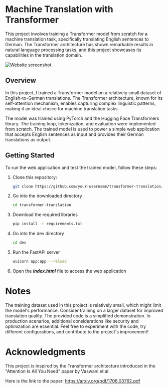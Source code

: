 # Machine Translation with Transformer

This project involves training a Transformer model from scratch for a machine translation task, specifically translating English sentences to German. The Transformer architecture has shown remarkable results in natural language processing tasks, and this project showcases its capabilities in the translation domain.

![Website screenshot](https://drive.google.com/file/d/1G8VDcQm1CjdMKkqmx-ZfPYoe1vP4KCtN/view?usp=sharing)

## Overview

In this project, I trained a Transformer model on a relatively small dataset of English-to-German translations. The Transformer architecture, known for its self-attention mechanism, enables capturing complex linguistic patterns, making it an ideal choice for machine translation tasks.

The model was trained using PyTorch and the Hugging Face Transformers library. The training loop, tokenization, and evaluation were implemented from scratch. The trained model is used to power a simple web application that accepts English sentences as input and provides their German translations as output.

## Getting Started

To run the web application and test the trained model, follow these steps:

1. Clone this repository:
   ```bash
   git clone https://github.com/your-username/transformer-translation.git
    ``````
   
   
2. Go into the downloaded directory
    ```bash
    cd transformer-translation
    ```
    
3. Download the required libraries
    ```bash
    pip install -r requirements.txt
    ```
    
4. Go into the dev directory
    ```bash
    cd dev
    ```

5. Run the FastAPI server
    ```bash
    uvicorn app:app --reload
    ```   

6. Open the ***index.html*** file to access the web application


# Notes
The training dataset used in this project is relatively small, which might limit the model's performance. Consider training on a larger dataset for improved translation quality.
The provided code is a simplified demonstration. In production scenarios, additional considerations like security and optimization are essential.
Feel free to experiment with the code, try different configurations, and contribute to the project's improvement!

# Acknowledgments
This project is inspired by the Transformer architecture introduced in the "Attention Is All You Need" paper by Vaswani et al.

Here is the link to the paper: https://arxiv.org/pdf/1706.03762.pdf
